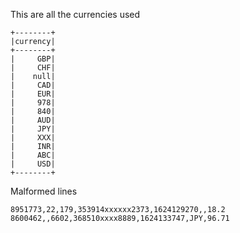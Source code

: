 
This are all the currencies used
```
+--------+
|currency|
+--------+
|     GBP|
|     CHF|
|    null|
|     CAD|
|     EUR|
|     978|
|     840|
|     AUD|
|     JPY|
|     XXX|
|     INR|
|     ABC|
|     USD|
+--------+
```



Malformed lines 

```
8951773,22,179,353914xxxxxx2373,1624129270,,18.2
8600462,,6602,368510xxxx8889,1624133747,JPY,96.71
```